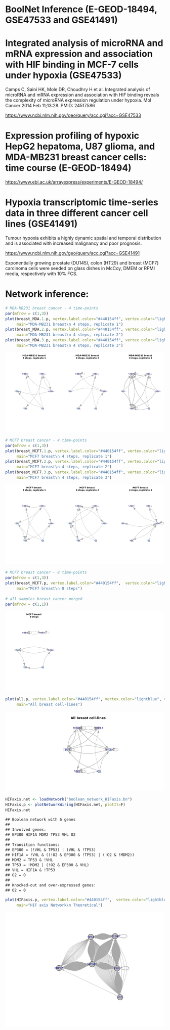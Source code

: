 BoolNet Inference (E-GEOD-18494, GSE47533 and GSE41491)
================

# Integrated analysis of microRNA and mRNA expression and association with HIF binding in MCF-7 cells under hypoxia (GSE47533)

Camps C, Saini HK, Mole DR, Choudhry H et al. Integrated analysis of
microRNA and mRNA expression and association with HIF binding reveals
the complexity of microRNA expression regulation under hypoxia. Mol
Cancer 2014 Feb 11;13:28. PMID: 24517586

<https://www.ncbi.nlm.nih.gov/geo/query/acc.cgi?acc=GSE47533>

# Expression profiling of hypoxic HepG2 hepatoma, U87 glioma, and MDA-MB231 breast cancer cells: time course (E-GEOD-18494)

<https://www.ebi.ac.uk/arrayexpress/experiments/E-GEOD-18494/>

# Hypoxia transcriptomic time-series data in three different cancer cell lines (GSE41491)

Tumour hypoxia exhibits a highly dynamic spatial and temporal
distribution and is associated with increased malignancy and poor
prognosis.

<https://www.ncbi.nlm.nih.gov/geo/query/acc.cgi?acc=GSE41491>

Exponentially growing prostate (DU145), colon (HT29) and breast (MCF7)
carcinoma cells were seeded on glass dishes in McCoy, DMEM or RPMI
media, respectively with 10% FCS.

# Network inference:

``` r
# MDA-MB231 breast cancer - 4 time-points
par(mfrow = c(1,3))
plot(breast_MDA.1.p, vertex.label.color="#440154ff", vertex.color="lightblue", vertex.frame.color="white", layout=layout_in_circle, edge.curved=.3,
     main="MDA-MB231 breast\n 4 steps, replicate 1")
plot(breast_MDA.2.p, vertex.label.color="#440154ff", vertex.color="lightblue", vertex.frame.color="white", layout=layout_in_circle, edge.curved=.3,
     main="MDA-MB231 breast\n 4 steps, replicate 2")
plot(breast_MDA.3.p, vertex.label.color="#440154ff", vertex.color="lightblue", vertex.frame.color="white", layout=layout_in_circle, edge.curved=.3,
     main="MDA-MB231 breast\n 4 steps, replicate 3")
```

![](figs/BoolNetInfer-unnamed-chunk-13-1.png)<!-- -->

``` r
# MCF7 breast cancer - 4 time-points 
par(mfrow = c(1,3))
plot(breast_MCF7.1.p, vertex.label.color="#440154ff", vertex.color="lightblue", vertex.frame.color="white", layout=layout_in_circle, edge.curved=.3,
     main="MCF7 breast\n 4 steps, replicate 1")
plot(breast_MCF7.2.p, vertex.label.color="#440154ff", vertex.color="lightblue", vertex.frame.color="white", layout=layout_in_circle, edge.curved=.3,
     main="MCF7 breast\n 4 steps, replicate 2")
plot(breast_MCF7.3.p, vertex.label.color="#440154ff", vertex.color="lightblue", vertex.frame.color="white", layout=layout_in_circle, edge.curved=.3,
     main="MCF7 breast\n 4 steps, replicate 3")
```

![](figs/BoolNetInfer-unnamed-chunk-13-2.png)<!-- -->

``` r
# MCF7 breast cancer - 8 time-points
par(mfrow = c(1,3))
plot(breast_MCF7.p, vertex.label.color="#440154ff",  vertex.color="lightblue", vertex.frame.color="white", layout=layout_in_circle, edge.curved=.3,
     main="MCF7 breast\n 8 steps")

# all samples breast cancer merged
par(mfrow = c(1,1))
```

![](figs/BoolNetInfer-unnamed-chunk-13-3.png)<!-- -->

``` r
plot(all.p, vertex.label.color="#440154ff", vertex.color="lightblue", vertex.frame.color="white", layout=layout_in_circle, edge.curved=.3,
     main="All breast cell-lines")
```

![](figs/BoolNetInfer-unnamed-chunk-13-4.png)<!-- -->

``` r
HIFaxis.net <- loadNetwork("boolean_network_HIFaxis.bn")
HIFaxis.p <- plotNetworkWiring(HIFaxis.net, plotIt=F)
HIFaxis.net
```

    ## Boolean network with 6 genes
    ## 
    ## Involved genes:
    ## EP300 HIF1A MDM2 TP53 VHL O2
    ## 
    ## Transition functions:
    ## EP300 = (!VHL & TP53) | (VHL & !TP53)
    ## HIF1A = !VHL & ((!O2 & EP300 & !TP53) | (!O2 & !MDM2))
    ## MDM2 = TP53 & !VHL
    ## TP53 = !MDM2 | (!O2 & EP300 & VHL)
    ## VHL = HIF1A & !TP53
    ## O2 = 0
    ## 
    ## Knocked-out and over-expressed genes:
    ## O2 = 0

``` r
plot(HIFaxis.p, vertex.label.color="#440154ff",  vertex.color="lightblue", vertex.frame.color="white", layout=layout_in_circle, edge.curved=.3,
     main="HIF axis Network\n Theoretical")
```

![](figs/BoolNetInfer-unnamed-chunk-15-1.png)<!-- -->
